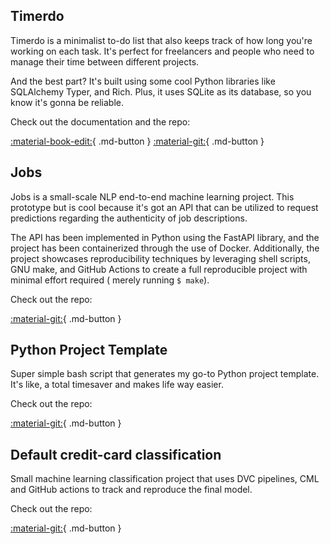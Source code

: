 ## Timerdo

Timerdo is a minimalist to-do list that also keeps track of how long you're working on each task. It's perfect for freelancers and people who need to manage their time between different projects. 

And the best part? It's built using some cool Python libraries like SQLAlchemy Typer, and Rich. Plus, it uses SQLite as its database, so you know it's gonna be reliable.

Check out the documentation and the repo:

[:material-book-edit:](http://caiomts.github.io/timerdo){ .md-button }
[:material-git:](https://github.com/caiomts/timerdo){ .md-button }


## Jobs

Jobs is a small-scale NLP end-to-end machine learning project. This prototype but is cool because it's got an API  that can be utilized to request predictions regarding the authenticity of job descriptions.

The API has been implemented in Python using the FastAPI library, and the project has been containerized through the use of Docker. Additionally,
the project showcases reproducibility techniques by leveraging shell scripts, GNU make, and GitHub Actions to create a full reproducible project 
with minimal effort required ( merely running ```$ make```).

Check out the repo:

[:material-git:](https://github.com/caiomts/jobs_case){ .md-button }


## Python Project Template

Super simple bash script that generates my go-to Python project template. It's like, a total timesaver and makes life way easier.

Check out the repo:

[:material-git:](https://github.com/caiomts/python_project_template){ .md-button }


## Default credit-card classification

Small machine learning classification project that uses DVC pipelines, CML and GitHub actions to track and reproduce the final model.

Check out the repo:

[:material-git:](https://github.com/caiomts/default-credit-card-classification/tree/main){ .md-button }